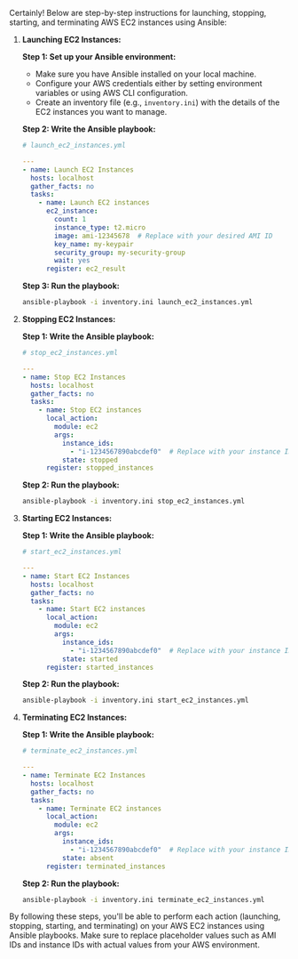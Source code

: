 Certainly! Below are step-by-step instructions for launching, stopping, starting, and terminating AWS EC2 instances using Ansible:

1. **Launching EC2 Instances:**

   **Step 1: Set up your Ansible environment:**
   
   - Make sure you have Ansible installed on your local machine.
   - Configure your AWS credentials either by setting environment variables or using AWS CLI configuration.
   - Create an inventory file (e.g., `inventory.ini`) with the details of the EC2 instances you want to manage.

   **Step 2: Write the Ansible playbook:**

   ``` yaml
   # launch_ec2_instances.yml
   
   ---
   - name: Launch EC2 Instances
     hosts: localhost
     gather_facts: no
     tasks:
       - name: Launch EC2 instances
         ec2_instance:
           count: 1
           instance_type: t2.micro
           image: ami-12345678  # Replace with your desired AMI ID
           key_name: my-keypair
           security_group: my-security-group
           wait: yes
         register: ec2_result
   ```

   **Step 3: Run the playbook:**
   
   ```bash
   ansible-playbook -i inventory.ini launch_ec2_instances.yml
   ```

2. **Stopping EC2 Instances:**

   **Step 1: Write the Ansible playbook:**
   
   ```yaml
   # stop_ec2_instances.yml
   
   ---
   - name: Stop EC2 Instances
     hosts: localhost
     gather_facts: no
     tasks:
       - name: Stop EC2 instances
         local_action:
           module: ec2
           args:
             instance_ids:
               - "i-1234567890abcdef0"  # Replace with your instance ID
             state: stopped
         register: stopped_instances
   ```

   **Step 2: Run the playbook:**
   
   ```bash
   ansible-playbook -i inventory.ini stop_ec2_instances.yml
   ```

3. **Starting EC2 Instances:**

   **Step 1: Write the Ansible playbook:**
   
   ```yaml
   # start_ec2_instances.yml
   
   ---
   - name: Start EC2 Instances
     hosts: localhost
     gather_facts: no
     tasks:
       - name: Start EC2 instances
         local_action:
           module: ec2
           args:
             instance_ids:
               - "i-1234567890abcdef0"  # Replace with your instance ID
             state: started
         register: started_instances
   ```

   **Step 2: Run the playbook:**
   
   ```bash
   ansible-playbook -i inventory.ini start_ec2_instances.yml
   ```

4. **Terminating EC2 Instances:**

   **Step 1: Write the Ansible playbook:**
   
   ```yaml
   # terminate_ec2_instances.yml
   
   ---
   - name: Terminate EC2 Instances
     hosts: localhost
     gather_facts: no
     tasks:
       - name: Terminate EC2 instances
         local_action:
           module: ec2
           args:
             instance_ids:
               - "i-1234567890abcdef0"  # Replace with your instance ID
             state: absent
         register: terminated_instances
   ```

   **Step 2: Run the playbook:**
   
   ```bash
   ansible-playbook -i inventory.ini terminate_ec2_instances.yml
   ```

By following these steps, you'll be able to perform each action (launching, stopping, starting, and terminating) on your AWS EC2 instances using Ansible playbooks. Make sure to replace placeholder values such as AMI IDs and instance IDs with actual values from your AWS environment.